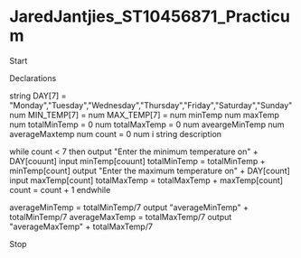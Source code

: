 # JaredJantjies_ST10456871_Practicum

Start

Declarations

string DAY[7] = "Monday","Tuesday","Wednesday","Thursday","Friday","Saturday","Sunday"
num MIN_TEMP[7] = 
num MAX_TEMP[7] =
num minTemp
num maxTemp
num totalMinTemp = 0
num totalMaxTemp = 0
num aveargeMinTemp
num averageMaxtemp
num count = 0
num i
string description

while count < 7 then
output "Enter the minimum temperature on" + DAY[couunt] 
input minTemp[couunt]
totalMinTemp = totalMinTemp + minTemp[count]
output "Enter the maximum temperature on" + DAY[count]
input maxTemp[count]
totalMaxTemp = totalMaxTemp + maxTemp[count]
count = count + 1
endwhile

averageMinTemp = totalMinTemp/7
output "averageMinTemp" + totalMinTemp/7
averageMaxTemp = totalMaxTemp/7
output "averageMaxTemp" + totalMaxTemp/7

Stop

